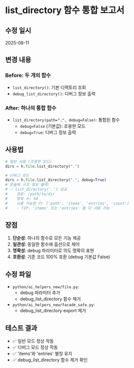 # list_directory 함수 통합 보고서

## 수정 일시
2025-08-11

## 변경 내용

### Before: 두 개의 함수
- `list_directory()`: 기본 디렉토리 조회
- `debug_list_directory()`: 디버그 정보 출력

### After: 하나의 통합 함수
- `list_directory(path=".", debug=False)`: 통합된 함수
  - `debug=False` (기본값): 조용한 모드
  - `debug=True`: 디버그 정보 출력

## 사용법

```python
# 일반 사용 (조용한 모드)
dirs = h.file.list_directory(".")

# 디버그 모드
dirs = h.file.list_directory(".", debug=True)
# 콘솔에 구조 정보 출력:
# ✅ list_directory('.') 성공
#    경로: /path/to/dir
#    항목 수: 50
#    사용 가능한 키: ['path', 'items', 'entries', 'count']
#    💡 TIP: 'items' 또는 'entries' 둘 다 사용 가능
```

## 장점
1. **단순성**: 하나의 함수로 모든 기능 제공
2. **일관성**: 동일한 함수에 옵션으로 제어
3. **명확성**: debug 파라미터로 의도 명확히 표현
4. **호환성**: 기존 코드 100% 호환 (debug 기본값 False)

## 수정 파일
- `python/ai_helpers_new/file.py`: 
  - debug 파라미터 추가
  - debug_list_directory 함수 제거
- `python/ai_helpers_new/facade_safe.py`:
  - debug_list_directory export 제거

## 테스트 결과
- ✅ 일반 모드 정상 작동
- ✅ 디버그 모드 정상 작동
- ✅ 'items'와 'entries' 별칭 유지
- ✅ debug_list_directory 함수 제거 확인
